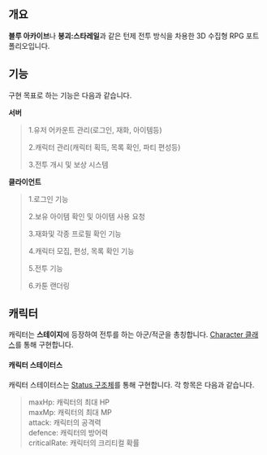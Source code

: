 개요
----------------------
**블루 아카이브**나 **붕괴:스타레일**과 같은 턴제 전투 방식을 차용한 3D 수집형 RPG 포트폴리오입니다.

기능
---------------------
구현 목표로 하는 기능은 다음과 같습니다.

**서버**
> 1.유저 어카운트 관리(로그인, 재화, 아이템등)
> 
> 2.캐릭터 관리(캐릭터 획득, 목록 확인, 파티 편성등)
> 
> 3.전투 개시 및 보상 시스템

**클라이언트**
> 1.로그인 기능
> 
> 2.보유 아이템 확인 및 아이템 사용 요청
> 
> 3.재화및 각종 프로필 확인 기능
> 
> 4.캐릭터 모집, 편성, 목록 확인 기능
> 
> 5.전투 기능
>
> 6.카툰 랜더링

캐릭터
--------------------
캐릭터는 **스테이지**에 등장하여 전투를 하는 아군/적군을 총칭합니다. [Character 클래스](https://github.com/nejukmaster/AtentsPro/blob/main/Assets/Scripts/Objects/Character/Character.cs)를 통해 구현합니다.

#### 캐릭터 스테이터스
캐릭터 스테이터스는 [Status 구조체](https://github.com/nejukmaster/AtentsPro/blob/main/Assets/Scripts/Objects/Character/Status.cs)를 통해 구현합니다. 각 항목은 다음과 같습니다.
> maxHp: 캐릭터의 최대 HP<br>
> maxMp: 캐릭터의 최대 MP<br>
> attack: 캐릭터의 공격력<br>
> defence: 캐릭터의 방어력<br>
> criticalRate: 캐릭터의 크리티컬 확률<br>
